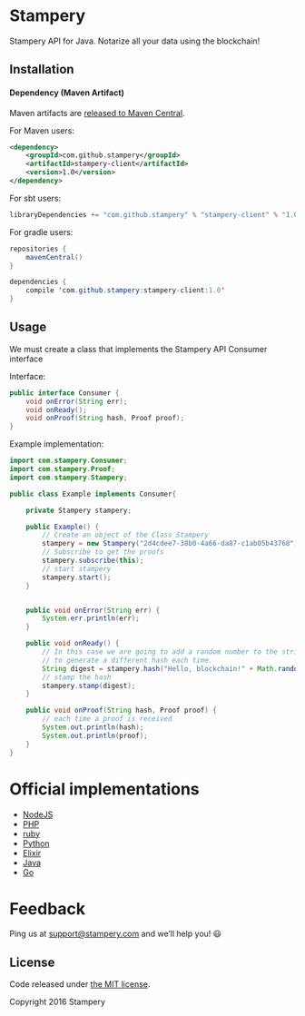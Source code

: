 # Stampery
Stampery API for Java. Notarize all your data using the blockchain!

## Installation
#### Dependency (Maven Artifact)

Maven artifacts are [released to Maven Central](https://search.maven.org/#search%7Cga%7C1%7Ca%3A%22stampery-client%22).

For Maven users:
```xml
<dependency>
    <groupId>com.github.stampery</groupId>
    <artifactId>stampery-client</artifactId>
    <version>1.0</version>
</dependency>
```

For sbt users:
```java
libraryDependencies += "com.github.stampery" % "stampery-client" % "1.0"
```

For gradle users:
```java
repositories {
    mavenCentral()
}

dependencies {
    compile 'com.github.stampery:stampery-client:1.0'
}
```

## Usage
We must create a class that implements the Stampery API Consumer interface

Interface:
```java
public interface Consumer {
	void onError(String err);
	void onReady();
	void onProof(String hash, Proof proof);
}
```
Example implementation:
```java
import com.stampery.Consumer;
import com.stampery.Proof;
import com.stampery.Stampery;

public class Example implements Consumer{

	private Stampery stampery;

	public Example() {
		// Create an object of the Class Stampery
		stampery = new Stampery("2d4cdee7-38b0-4a66-da87-c1ab05b43768");
		// Subscribe to get the proofs
		stampery.subscribe(this);
		// start stampery
		stampery.start();
	}


	public void onError(String err) {
		System.err.println(err);
	}

	public void onReady() {
		// In this case we are going to add a random number to the string
		// to generate a different hash each time.
		String digest = stampery.hash("Hello, blockchain!" + Math.random());
		// stamp the hash
		stampery.stamp(digest);
	}

	public void onProof(String hash, Proof proof) {
		// each time a proof is received
		System.out.println(hash);
		System.out.println(proof);
	}
}
```

# Official implementations
- [NodeJS](https://github.com/stampery/node)
- [PHP](https://github.com/stampery/php)
- [ruby](https://github.com/stampery/ruby)
- [Python](https://github.com/stampery/python)
- [Elixir](https://github.com/stampery/elixir)
- [Java](https://github.com/stampery/java)
- [Go](https://github.com/stampery/go)

# Feedback

Ping us at support@stampery.com and we’ll help you! 😃


## License

Code released under
[the MIT license](https://github.com/stampery/js/blob/master/LICENSE).

Copyright 2016 Stampery
